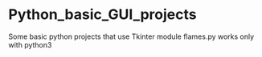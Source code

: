 # Python_basic_GUI_projects
Some basic python projects that use Tkinter module
flames.py works only with python3
